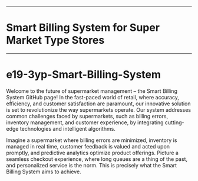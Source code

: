 ___
# Smart Billing System for Super Market Type Stores
___

# e19-3yp-Smart-Billing-System

Welcome to the future of supermarket management – the Smart Billing System GitHub page! In the fast-paced world of retail, where accuracy, efficiency, and customer satisfaction are paramount, our innovative solution is set to revolutionize the way supermarkets operate. Our system addresses common challenges faced by supermarkets, such as billing errors, inventory management, and customer experience, by integrating cutting-edge technologies and intelligent algorithms.

Imagine a supermarket where billing errors are minimized, inventory is managed in real time, customer feedback is valued and acted upon promptly, and predictive analytics optimize product offerings. Picture a seamless checkout experience, where long queues are a thing of the past, and personalized service is the norm. This is precisely what the Smart Billing System aims to achieve.




